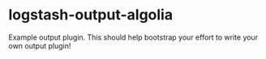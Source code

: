 # logstash-output-algolia
Example output plugin. This should help bootstrap your effort to write your own output plugin!
